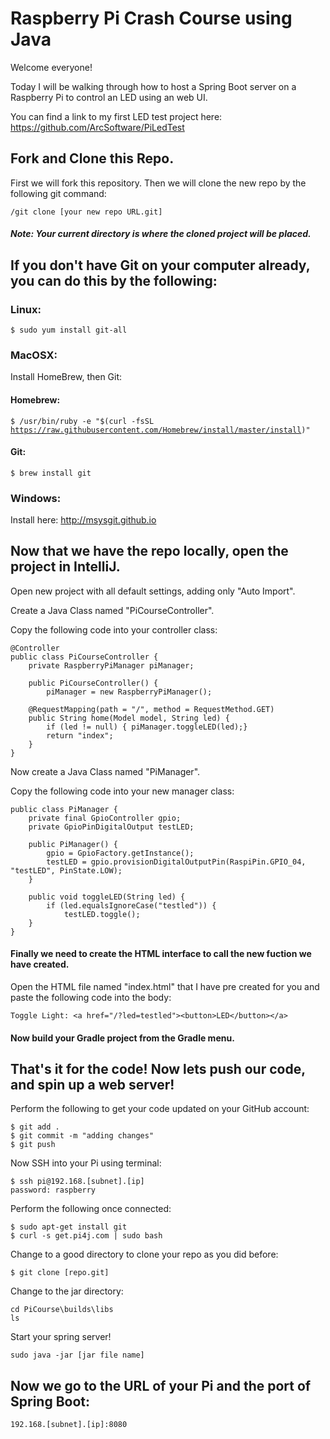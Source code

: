 # Raspberry Pi Crash Course using Java

Welcome everyone!

Today I will be walking through how to host a Spring Boot server on a Raspberry Pi to control an LED using an web UI. 

You can find a link to my first LED test project here: 
https://github.com/ArcSoftware/PiLedTest

## Fork and Clone this Repo.
First we will fork this repository.
Then we will clone the new repo by the following git command:
```
/git clone [your new repo URL.git]
```
##### Note: Your current directory is where the cloned project will be placed. 

## If you don't have Git on your computer already, you can do this by the following:

### Linux: 
<code>$ sudo yum install git-all</code>

### MacOSX: 
Install HomeBrew, then Git:

#### Homebrew: 
<code>$ /usr/bin/ruby -e "$(curl -fsSL https://raw.githubusercontent.com/Homebrew/install/master/install)"</code>

#### Git: 
<code>$ brew install git</code>

### Windows: 
Install here: http://msysgit.github.io


## Now that we have the repo locally, open the project in IntelliJ. 
Open new project with all default settings, adding only "Auto Import". 

Create a Java Class named "PiCourseController". 

Copy the following code into your controller class:



    @Controller
    public class PiCourseController {
        private RaspberryPiManager piManager;

        public PiCourseController() {
            piManager = new RaspberryPiManager();

        @RequestMapping(path = "/", method = RequestMethod.GET)
        public String home(Model model, String led) {
            if (led != null) { piManager.toggleLED(led);}
            return "index";
        }
    } 

Now create a Java Class named "PiManager". 

Copy the following code into your new manager class: 

    public class PiManager {
        private final GpioController gpio;
        private GpioPinDigitalOutput testLED;

        public PiManager() {
            gpio = GpioFactory.getInstance();
            testLED = gpio.provisionDigitalOutputPin(RaspiPin.GPIO_04, "testLED", PinState.LOW);
        }

        public void toggleLED(String led) {
            if (led.equalsIgnoreCase("testled")) {
                testLED.toggle();
        }
    }
#### Finally we need to create the HTML interface to call the new fuction we have created. 
Open the HTML file named "index.html" that I have pre created for you and paste the following code into the body:
```
Toggle Light: <a href="/?led=testled"><button>LED</button></a>
```
#### Now build your Gradle project from the Gradle menu. 

## That's it for the code! Now lets push our code, and spin up a web server!
Perform the following to get your code updated on your GitHub account:
```
$ git add .
$ git commit -m "adding changes"
$ git push
```

Now SSH into your Pi using terminal:
```
$ ssh pi@192.168.[subnet].[ip]
password: raspberry
```
Perform the following once connected:
```
$ sudo apt-get install git
$ curl -s get.pi4j.com | sudo bash
```
Change to a good directory to clone your repo as you did before:
```
$ git clone [repo.git]
```
Change to the jar directory:
```
cd PiCourse\builds\libs
ls
```
Start your spring server!
```
sudo java -jar [jar file name]
```
## Now we go to the URL of your Pi and the port of Spring Boot:
```
192.168.[subnet].[ip]:8080
```
        
